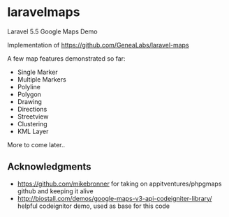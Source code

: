 # laravelmaps
Laravel 5.5 Google Maps Demo

Implementation of https://github.com/GeneaLabs/laravel-maps

A few map features demonstrated so far:
* Single Marker
* Multiple Markers
* Polyline
* Polygon
* Drawing
* Directions
* Streetview
* Clustering
* KML Layer

More to come later..

## Acknowledgments
* https://github.com/mikebronner for taking on appitventures/phpgmaps github and keeping it alive
* http://biostall.com/demos/google-maps-v3-api-codeigniter-library/ helpful codeignitor demo, used as base for this code

